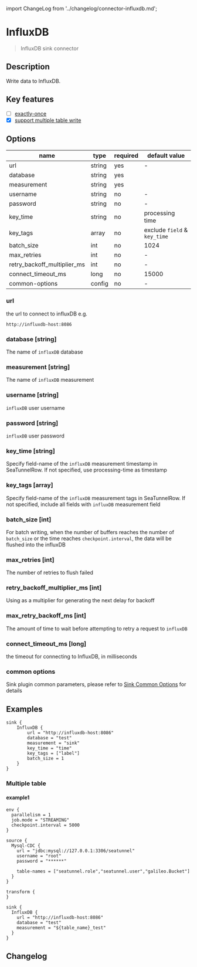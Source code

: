 import ChangeLog from '../changelog/connector-influxdb.md';

# InfluxDB

> InfluxDB sink connector

## Description

Write data to InfluxDB.

## Key features

- [ ] [exactly-once](../../concept/connector-v2-features.md)
- [x] [support multiple table write](../../concept/connector-v2-features.md)

## Options

|            name             |  type  | required |        default value         |
|-----------------------------|--------|----------|------------------------------|
| url                         | string | yes      | -                            |
| database                    | string | yes      |                              |
| measurement                 | string | yes      |                              |
| username                    | string | no       | -                            |
| password                    | string | no       | -                            |
| key_time                    | string | no       | processing time              |
| key_tags                    | array  | no       | exclude `field` & `key_time` |
| batch_size                  | int    | no       | 1024                         |
| max_retries                 | int    | no       | -                            |
| retry_backoff_multiplier_ms | int    | no       | -                            |
| connect_timeout_ms          | long   | no       | 15000                        |
| common-options              | config | no       | -                            |

### url

the url to connect to influxDB e.g.

```
http://influxdb-host:8086
```

### database [string]

The name of `influxDB` database

### measurement [string]

The name of `influxDB` measurement

### username [string]

`influxDB` user username

### password [string]

`influxDB` user password

### key_time [string]

Specify field-name of the `influxDB` measurement timestamp in SeaTunnelRow. If not specified, use processing-time as timestamp

### key_tags [array]

Specify field-name of the `influxDB` measurement tags in SeaTunnelRow.
If not specified, include all fields with `influxDB` measurement field

### batch_size [int]

For batch writing, when the number of buffers reaches the number of `batch_size` or the time reaches `checkpoint.interval`, the data will be flushed into the influxDB

### max_retries [int]

The number of retries to flush failed

### retry_backoff_multiplier_ms [int]

Using as a multiplier for generating the next delay for backoff

### max_retry_backoff_ms [int]

The amount of time to wait before attempting to retry a request to `influxDB`

### connect_timeout_ms [long]

the timeout for connecting to InfluxDB, in milliseconds

### common options

Sink plugin common parameters, please refer to [Sink Common Options](../sink-common-options.md) for details

## Examples

```hocon
sink {
    InfluxDB {
        url = "http://influxdb-host:8086"
        database = "test"
        measurement = "sink"
        key_time = "time"
        key_tags = ["label"]
        batch_size = 1
    }
}

```

### Multiple table

#### example1

```hocon
env {
  parallelism = 1
  job.mode = "STREAMING"
  checkpoint.interval = 5000
}

source {
  Mysql-CDC {
    url = "jdbc:mysql://127.0.0.1:3306/seatunnel"
    username = "root"
    password = "******"
    
    table-names = ["seatunnel.role","seatunnel.user","galileo.Bucket"]
  }
}

transform {
}

sink {
  InfluxDB {
    url = "http://influxdb-host:8086"
    database = "test"
    measurement = "${table_name}_test"
  }
}
```

## Changelog

<ChangeLog />
